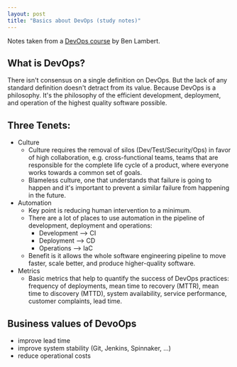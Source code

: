 ```yaml
---
layout: post
title: "Basics about DevOps (study notes)"
---
```


Notes taken from a [DevOps course](https://cloudacademy.com/course/introduction-to-devops) by Ben Lambert.

## What is DevOps?
There isn't consensus on a single definition on DevOps. But the lack of any standard definition doesn't detract from its value. Because DevOps is a philosophy. It's the philosophy of the efficient development, deployment, and operation of the highest quality software possible.

## Three Tenets:
* Culture
  * Culture requires the removal of silos (Dev/Test/Security/Ops) in favor of high collaboration, e.g. cross-functional teams, teams that are responsible for the complete life cycle of a product, where everyone works towards a common set of goals.
  * Blameless culture, one that understands that failure is going to happen and it's important to prevent a similar failure from happening in the future.
* Automation
  * Key point is reducing human intervention to a minimum.
  * There are a lot of places to use automation in the pipeline of development, deployment and operations:
    - Development --> CI
    - Deployment --> CD
    - Operations --> IaC
  * Benefit is it allows the whole software engineering pipeline to move faster, scale better, and produce higher-quality software.
* Metrics
  * Basic metrics that help to quantify the success of DevOps practices: frequency of deployments, mean time to recovery (MTTR), mean time to discovery (MTTD), system availability, service performance, customer complaints, lead time.

## Business values of DevoOps
* improve lead time 
* improve system stability (Git, Jenkins, Spinnaker, ...)
* reduce operational costs

